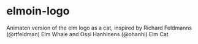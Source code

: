 # elmoin-logo
Animaten version of the elm logo as a cat, inspired by Richard Feldmanns (@rtfeldman) Elm Whale and Ossi Hanhinens (@ohanhi) Elm Cat

